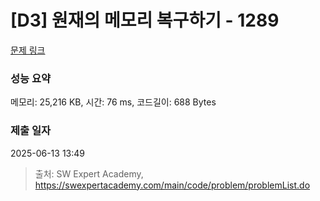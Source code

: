 # [D3] 원재의 메모리 복구하기 - 1289 

[문제 링크](https://swexpertacademy.com/main/code/problem/problemDetail.do?contestProbId=AV19AcoKI9sCFAZN) 

### 성능 요약

메모리: 25,216 KB, 시간: 76 ms, 코드길이: 688 Bytes

### 제출 일자

2025-06-13 13:49



> 출처: SW Expert Academy, https://swexpertacademy.com/main/code/problem/problemList.do